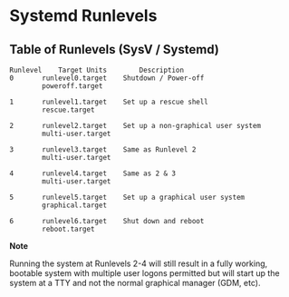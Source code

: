 # Systemd Runlevels

## Table of Runlevels (SysV / Systemd)
```
Runlevel	Target Units		Description
0		runlevel0.target	Shutdown / Power-off
		poweroff.target

1		runlevel1.target	Set up a rescue shell
		rescue.target

2		runlevel2.target	Set up a non-graphical user system
		multi-user.target

3		runlevel3.target	Same as Runlevel 2
		multi-user.target

4		runlevel4.target	Same as 2 & 3
		multi-user.target

5		runlevel5.target	Set up a graphical user system
		graphical.target

6		runlevel6.target	Shut down and reboot
		reboot.target
```

**Note**

Running the system at Runlevels 2-4 will still result in a fully working, bootable system with multiple user logons permitted but will start up the system at a TTY and not the normal graphical manager (GDM, etc).


